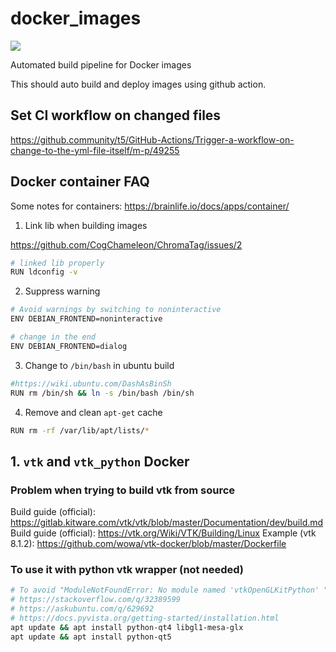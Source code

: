 # docker_images

![](https://github.com/wyq977/docker_images/workflows/.github/workflows/vtk.yml/badge.svg)

Automated build pipeline for Docker images

This should auto build and deploy images using github action.

## Set CI workflow on changed files

https://github.community/t5/GitHub-Actions/Trigger-a-workflow-on-change-to-the-yml-file-itself/m-p/49255

## Docker container FAQ

Some notes for containers:
https://brainlife.io/docs/apps/container/

1. Link lib when building images

https://github.com/CogChameleon/ChromaTag/issues/2

```bash
# linked lib properly
RUN ldconfig -v
```

2. Suppress warning
```bash
# Avoid warnings by switching to noninteractive
ENV DEBIAN_FRONTEND=noninteractive

# change in the end
ENV DEBIAN_FRONTEND=dialog
```

3. Change to `/bin/bash` in ubuntu build
```bash
#https://wiki.ubuntu.com/DashAsBinSh
RUN rm /bin/sh && ln -s /bin/bash /bin/sh
```

4. Remove and clean `apt-get` cache
```bash
RUN rm -rf /var/lib/apt/lists/*
```

## 1. `vtk` and `vtk_python` Docker

### Problem when trying to build vtk from source

Build guide (official): https://gitlab.kitware.com/vtk/vtk/blob/master/Documentation/dev/build.md
Build guide (official): https://vtk.org/Wiki/VTK/Building/Linux
Example (vtk 8.1.2): https://github.com/wowa/vtk-docker/blob/master/Dockerfile

### To use it with python vtk wrapper (not needed)

```bash
# To avoid "ModuleNotFoundError: No module named 'vtkOpenGLKitPython' " when importing vtk
# https://stackoverflow.com/q/32389599
# https://askubuntu.com/q/629692
# https://docs.pyvista.org/getting-started/installation.html
apt update && apt install python-qt4 libgl1-mesa-glx
apt update && apt install python-qt5
```